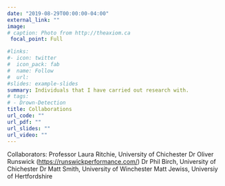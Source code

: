 ```yaml
---
date: "2019-08-29T00:00:00-04:00"
external_link: ""
image:
# caption: Photo from http://theaxiom.ca
 focal_point: Full

#links:
#- icon: twitter
#  icon_pack: fab
#  name: Follow
#  url: 
#slides: example-slides
summary: Individuals that I have carried out research with.
# tags:
# - Drown-Detection
title: Collaborations
url_code: ""
url_pdf: ""
url_slides: ""
url_video: ""
---
```


Collaborators:
Professor Laura Ritchie, University of Chichester 
Dr Oliver Runswick (https://runswickperformance.com/)
Dr Phil Birch, University of Chichester
Dr Matt Smith, University of Winchester
Matt Jewiss, Universiy of Hertfordshire


